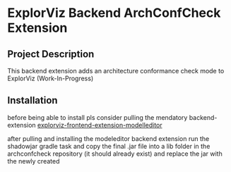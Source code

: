 # ExplorViz Backend ArchConfCheck Extension

## Project Description

This backend extension adds an architecture conformance check mode to ExplorViz (Work-In-Progress) 

## Installation

before being able to install pls consider pulling the mendatory backend-extension [explorviz-frontend-extension-modelleditor](https://github.com/ExplorViz/explorviz-backend-extension-modeleditor)

after pulling and installing the modeleditor backend extension run the shadowjar gradle task and copy the final .jar file into a lib folder in the archconfcheck repository (it should already exist) and replace the jar with the newly created


